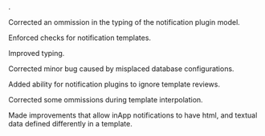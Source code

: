 .

Corrected an ommission in the typing of the notification plugin model.

Enforced checks for notification templates.

Improved typing.

Corrected minor bug caused by misplaced database configurations.

Added ability for notification plugins to ignore template reviews.

Corrected some ommissions during template interpolation.

Made improvements that allow inApp notifications to have html, and textual data defined differently in a template.
